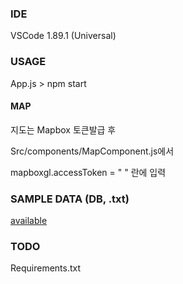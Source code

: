 
### IDE

VSCode 1.89.1 (Universal)

### USAGE 
App.js > npm start  

#### MAP
지도는 Mapbox 토큰발급 후  

Src/components/MapComponent.js에서  

mapboxgl.accessToken = " " 란에 입력  

### SAMPLE DATA (DB, .txt)
[available](https://drive.google.com/drive/folders/1i8eNRDLXP2VR2fMh3cjjMc2SN9jqMoGY?usp=sharing)

### TODO 

Requirements.txt  


